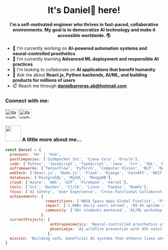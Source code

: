<h1 align="center">It's Daniel🗿 here!</h1>
<h4 align="center">I'm a self-motivated engineer who thrives in fast-paced, collaborative environments. My goal is to democratize AI technology and make it accessible worldwide. 🌎</h4>

- 🔭 I'm currently working on **AI-powered automation systems and neural-controlled prosthetics**
- 🌱 I'm currently learning **Advanced ML deployment and responsible AI practices**
- 🤝 I'm looking to collaborate on **AI applications that benefit humanity**
- 💬 Ask me about **React.js, Python backends, AI/ML, and building products for millions of users**
- 📫 Reach me through **danielbarreras.ab@hotmail.com**

<h3 align="left">Connect with me:</h3>
<p align="left">
<a href="https://linkedin.com/in/danielbrmz" target="blank"><img align="center" src="https://raw.githubusercontent.com/rahuldkjain/github-profile-readme-generator/master/src/images/icons/Social/linked-in-alt.svg" alt="danielbrmz" height="30" width="40" /></a>
<a href="https://www.leetcode.com/danielbrmz" target="blank"><img align="center" src="https://raw.githubusercontent.com/rahuldkjain/github-profile-readme-generator/master/src/images/icons/Social/leet-code.svg" alt="danielbrmz" height="30" width="40" /></a>
</p>

### <img src="https://i.pinimg.com/originals/27/b2/16/27b216fa373d75906c2b8b51661d8b13.gif" width="50"> A little more about me...  

```javascript
const Daniel = {
  pronouns: 'He' | 'Him',
  pastCompanies: ['Sidepocket Inc', 'Ciena Corp', 'Oracle'],
  code: ['Python', 'JavaScript', 'TypeScript', 'Java', 'C++', 'SQL', 'Rust'],
  aiFrameworks: ['TensorFlow', 'PyTorch', 'Computer Vision', 'NLP', 'RAG Models'],
  webTech: ['React.js', 'Node.js', 'Flask', 'Django', 'FastAPI', 'RESTful APIs'],
  databases: ['PostgreSQL', 'MySQL', 'MongoDB'],
  cloud: ['Azure', 'AWS', 'GCP', 'Firebase', 'Vercel'],
  tools: ['Git', 'Docker', 'CI/CD', 'Linux', 'Pandas', 'NumPy'],
  focus: ['AI Safety', 'User Experience', 'Cross-functional Collaboration', 'Product Development'],
  achievements: {
                  competitions: ['NASA Space Apps Global Finalist', 'Prototypes for Humanity 2024 Finalist'],
                  impact: ['2,000+ daily users served', '99.9% uptime systems', 'SOC 2 compliance'],
                  community: ['50+ students mentored', 'AI/ML workshop leader', 'Algorithms Club Board']
                },
  currentProjects: {
                    anthropomimetics: 'Neural-controlled prosthetics using EEG + RAG models',
                    phoenixEye: 'AI wildfire prevention with 95% satellite image accuracy'
                   },
  mission: 'Building safe, beneficial AI systems that enhance lives and solve global challenges through responsible deployment and inclusive access.'
}
```
